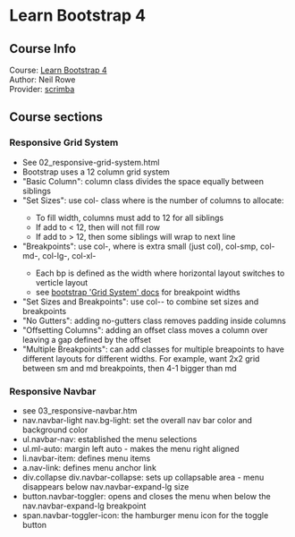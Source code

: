 # Learn Bootstrap 4

## Course Info
Course: [Learn Bootstrap 4](https://scrimba.com/g/gbootstrap4)  
Author: Neil Rowe  
Provider: [scrimba](https://scrimba.com)  

## Course sections

### Responsive Grid System
* See 02_responsive-grid-system.html
* Bootstrap uses a 12 column grid system
* "Basic Column": column class divides the space equally between siblings
* "Set Sizes": use col-<x> class where <x> is the number of columns to allocate:
    * To fill width, columns must add to 12 for all siblings
    * If add to < 12, then will not fill row
    * If add to > 12, then some siblings will wrap to next line
* "Breakpoints": use col-<bp>, where <bp> is  extra small (just col), col-smp, col-md-, col-lg-, col-xl- 
    * Each bp is defined as the width where horizontal layout switches to verticle layout
    * see [bootstrap 'Grid System' docs](https://getbootstrap.com/docs/4.0/layout/grid/) for breakpoint widths
* "Set Sizes and Breakpoints": use col-<bp>-<x> to combine set sizes and breakpoints
* "No Gutters": adding no-gutters class removes padding inside columns
* "Offsetting Columns": adding an offset class moves a column over leaving a gap defined by the offset
* "Multiple Breakpoints": can add classes for multiple breapoints to have different layouts for different widths.  For example, want 2x2 grid between sm and md breakpoints, then 4-1 bigger than md

### Responsive Navbar
* see 03_responsive-navbar.htm
* nav.navbar-light nav.bg-light: set the overall nav bar color and background color
* ul.navbar-nav: established the menu selections
* ul.ml-auto: margin left auto - makes the menu right aligned
* li.navbar-item: defines menu items
* a.nav-link: defines menu anchor link
* div.collapse div.navbar-collapse: sets up collapsable area - menu disappears below nav.navbar-expand-lg size
* button.navbar-toggler: opens and closes the menu when below the nav.navbar-expand-lg breakpoint
* span.navbar-toggler-icon: the hamburger menu icon for the toggle button
